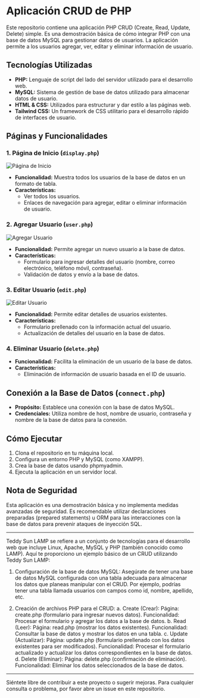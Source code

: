 
# Aplicación CRUD de PHP

Este repositorio contiene una aplicación PHP CRUD (Create, Read, Update, Delete) simple. Es una demostración básica de cómo integrar PHP con una base de datos MySQL para gestionar datos de usuarios. La aplicación permite a los usuarios agregar, ver, editar y eliminar información de usuario.

## Tecnologías Utilizadas

- **PHP:** Lenguaje de script del lado del servidor utilizado para el desarrollo web.
- **MySQL:** Sistema de gestión de base de datos utilizado para almacenar datos de usuario.
- **HTML & CSS:** Utilizados para estructurar y dar estilo a las páginas web.
- **Tailwind CSS:** Un framework de CSS utilitario para el desarrollo rápido de interfaces de usuario.

## Páginas y Funcionalidades

### 1. Página de Inicio (`display.php`)

![Página de Inicio](images/display.png)

- **Funcionalidad:** Muestra todos los usuarios de la base de datos en un formato de tabla.
- **Características:** 
  - Ver todos los usuarios.
  - Enlaces de navegación para agregar, editar o eliminar información de usuario.

### 2. Agregar Usuario (`user.php`)

![Agregar Usuario](images/add.png)

- **Funcionalidad:** Permite agregar un nuevo usuario a la base de datos.
- **Características:** 
  - Formulario para ingresar detalles del usuario (nombre, correo electrónico, teléfono móvil, contraseña).
  - Validación de datos y envío a la base de datos.

### 3. Editar Usuario (`edit.php`)

![Editar Usuario](images/edit.png)

- **Funcionalidad:** Permite editar detalles de usuarios existentes.
- **Características:** 
  - Formulario prellenado con la información actual del usuario.
  - Actualización de detalles del usuario en la base de datos.

### 4. Eliminar Usuario (`delete.php`)

- **Funcionalidad:** Facilita la eliminación de un usuario de la base de datos.
- **Características:** 
  - Eliminación de información de usuario basada en el ID de usuario.

## Conexión a la Base de Datos (`connect.php`)

- **Propósito:** Establece una conexión con la base de datos MySQL.
- **Credenciales:** Utiliza nombre de host, nombre de usuario, contraseña y nombre de la base de datos para la conexión.

## Cómo Ejecutar

1. Clona el repositorio en tu máquina local.
2. Configura un entorno PHP y MySQL (como XAMPP).
3. Crea la base de datos usando phpmyadmin.
4. Ejecuta la aplicación en un servidor local.

## Nota de Seguridad

Esta aplicación es una demostración básica y no implementa medidas avanzadas de seguridad. Es recomendable utilizar declaraciones preparadas (prepared statements) u ORM para las interacciones con la base de datos
para prevenir ataques de inyección SQL.

---

Teddy Sun LAMP se refiere a un conjunto de tecnologías para el desarrollo web que incluye Linux, Apache, MySQL y PHP (también conocido como LAMP). Aquí te proporciono un ejemplo básico de un CRUD utilizando Teddy Sun LAMP:

1. Configuración de la base de datos MySQL:
Asegúrate de tener una base de datos MySQL configurada con una tabla adecuada para almacenar los datos que planeas manipular con el CRUD. Por ejemplo, podrías tener una tabla llamada usuarios con campos como id, nombre, apellido, etc.

2. Creación de archivos PHP para el CRUD:
a. Create (Crear):
Página: create.php (formulario para ingresar nuevos datos).
Funcionalidad: Procesar el formulario y agregar los datos a la base de datos.
b. Read (Leer):
Página: read.php (mostrar los datos existentes).
Funcionalidad: Consultar la base de datos y mostrar los datos en una tabla.
c. Update (Actualizar):
Página: update.php (formulario prellenado con los datos existentes para ser modificados).
Funcionalidad: Procesar el formulario actualizado y actualizar los datos correspondientes en la base de datos.
d. Delete (Eliminar):
Página: delete.php (confirmación de eliminación).
Funcionalidad: Eliminar los datos seleccionados de la base de datos.

---

Siéntete libre de contribuir a este proyecto o sugerir mejoras. Para cualquier consulta o problema, por favor abre un issue en este repositorio.

